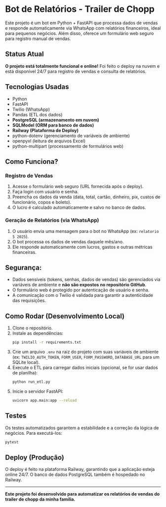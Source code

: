 # Bot de Relatórios - Trailer de Chopp 

Este projeto é um bot em Python + FastAPI que processa dados de vendas e responde automaticamente via WhatsApp com relatórios financeiros, ideal para pequenos negócios. Além disso, oferece um formulário web seguro para registro manual de vendas.

## Status Atual
**O projeto está totalmente funcional e online!** Foi feito o deploy na nuvem e está disponível 24/7 para registro de vendas e consulta de relatórios.

## Tecnologias Usadas
- Python
- FastAPI
- Twilio (WhatsApp)
- Pandas (ETL dos dados)
- **PostgreSQL (armazenamento em nuvem)**
- **SQLModel (ORM para banco de dados)**
- **Railway (Plataforma de Deploy)**
- python-dotenv (gerenciamento de variáveis de ambiente)
- openpyxl (leitura de arquivos Excel)
- python-multipart (processamento de formulários web)

## Como Funciona?

### Registro de Vendas
1.  Acesse o formulário web seguro (URL fornecida após o deploy).
2.  Faça login com usuário e senha.
3.  Preencha os dados da venda (data, total, cartão, dinheiro, pix, custos de funcionário, copos e boleto).
4.  O lucro é calculado automaticamente e salvo no banco de dados.

### Geração de Relatórios (via WhatsApp)
1.  O usuário envia uma mensagem para o bot no WhatsApp (ex: `relatorio 5 2025`).
2.  O bot processa os dados de vendas daquele mês/ano.
3.  Ele responde automaticamente com lucros, gastos e outras métricas financeiras.

## Segurança:
- Dados sensíveis (tokens, senhas, dados de vendas) são gerenciados via variáveis de ambiente e **não são expostos no repositório GitHub**.
- O formulário web é protegido por autenticação de usuário e senha.
- A comunicação com o Twilio é validada para garantir a autenticidade das requisições.

## Como Rodar (Desenvolvimento Local)
1.  Clone o repositório.
2.  Instale as dependências:
    ```bash
    pip install -r requirements.txt
    ```
3.  Crie um arquivo `.env` na raiz do projeto com suas variáveis de ambiente (ex: `TWILIO_AUTH_TOKEN`, `FORM_USER`, `FORM_PASSWORD`, `DATABASE_URL` para um SQLite local).
4.  Execute o ETL para carregar dados iniciais (opcional, se for usar dados de planilha):
    ```bash
    python run_etl.py
    ```
5.  Inicie o servidor FastAPI:
    ```bash
    uvicorn app.main:app --reload
    ```

## Testes
Os testes automatizados garantem a estabilidade e a correção da lógica de negócios. Para executá-los:
```bash
pytest
```

## Deploy (Produção)
O deploy é feito na plataforma Railway, garantindo que a aplicação esteja online 24/7. O banco de dados PostgreSQL também é hospedado no Railway.

---

**Este projeto foi desenvolvido para automatizar os relatórios de vendas do trailer de chopp da minha família.**
